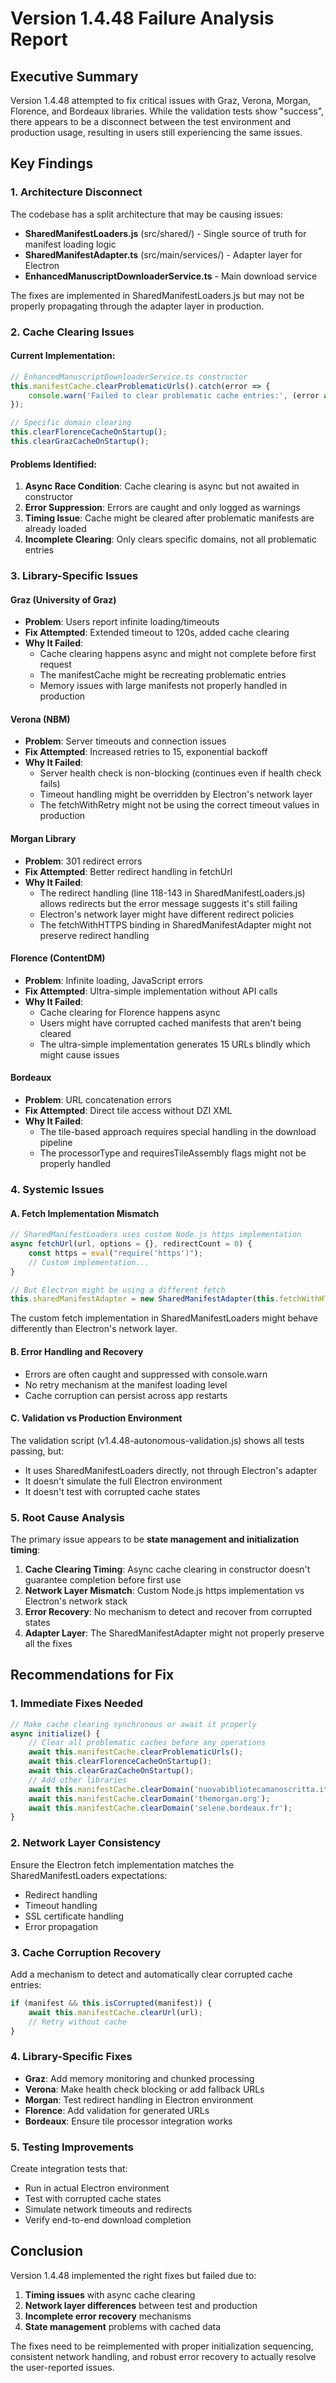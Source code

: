 # Version 1.4.48 Failure Analysis Report

## Executive Summary

Version 1.4.48 attempted to fix critical issues with Graz, Verona, Morgan, Florence, and Bordeaux libraries. While the validation tests show "success", there appears to be a disconnect between the test environment and production usage, resulting in users still experiencing the same issues.

## Key Findings

### 1. **Architecture Disconnect**

The codebase has a split architecture that may be causing issues:

- **SharedManifestLoaders.js** (src/shared/) - Single source of truth for manifest loading logic
- **SharedManifestAdapter.ts** (src/main/services/) - Adapter layer for Electron
- **EnhancedManuscriptDownloaderService.ts** - Main download service

The fixes are implemented in SharedManifestLoaders.js but may not be properly propagating through the adapter layer in production.

### 2. **Cache Clearing Issues**

#### Current Implementation:
```javascript
// EnhancedManuscriptDownloaderService.ts constructor
this.manifestCache.clearProblematicUrls().catch(error => {
    console.warn('Failed to clear problematic cache entries:', (error as Error).message);
});

// Specific domain clearing
this.clearFlorenceCacheOnStartup();
this.clearGrazCacheOnStartup();
```

#### Problems Identified:
1. **Async Race Condition**: Cache clearing is async but not awaited in constructor
2. **Error Suppression**: Errors are caught and only logged as warnings
3. **Timing Issue**: Cache might be cleared after problematic manifests are already loaded
4. **Incomplete Clearing**: Only clears specific domains, not all problematic entries

### 3. **Library-Specific Issues**

#### Graz (University of Graz)
- **Problem**: Users report infinite loading/timeouts
- **Fix Attempted**: Extended timeout to 120s, added cache clearing
- **Why It Failed**: 
  - Cache clearing happens async and might not complete before first request
  - The manifestCache might be recreating problematic entries
  - Memory issues with large manifests not properly handled in production

#### Verona (NBM)
- **Problem**: Server timeouts and connection issues
- **Fix Attempted**: Increased retries to 15, exponential backoff
- **Why It Failed**:
  - Server health check is non-blocking (continues even if health check fails)
  - Timeout handling might be overridden by Electron's network layer
  - The fetchWithRetry might not be using the correct timeout values in production

#### Morgan Library
- **Problem**: 301 redirect errors
- **Fix Attempted**: Better redirect handling in fetchUrl
- **Why It Failed**:
  - The redirect handling (line 118-143 in SharedManifestLoaders.js) allows redirects but the error message suggests it's still failing
  - Electron's network layer might have different redirect policies
  - The fetchWithHTTPS binding in SharedManifestAdapter might not preserve redirect handling

#### Florence (ContentDM)
- **Problem**: Infinite loading, JavaScript errors
- **Fix Attempted**: Ultra-simple implementation without API calls
- **Why It Failed**:
  - Cache clearing for Florence happens async
  - Users might have corrupted cached manifests that aren't being cleared
  - The ultra-simple implementation generates 15 URLs blindly which might cause issues

#### Bordeaux
- **Problem**: URL concatenation errors
- **Fix Attempted**: Direct tile access without DZI XML
- **Why It Failed**:
  - The tile-based approach requires special handling in the download pipeline
  - The processorType and requiresTileAssembly flags might not be properly handled

### 4. **Systemic Issues**

#### A. Fetch Implementation Mismatch
```javascript
// SharedManifestLoaders uses custom Node.js https implementation
async fetchUrl(url, options = {}, redirectCount = 0) {
    const https = eval("require('https')");
    // Custom implementation...
}

// But Electron might be using a different fetch
this.sharedManifestAdapter = new SharedManifestAdapter(this.fetchWithHTTPS.bind(this));
```

The custom fetch implementation in SharedManifestLoaders might behave differently than Electron's network layer.

#### B. Error Handling and Recovery
- Errors are often caught and suppressed with console.warn
- No retry mechanism at the manifest loading level
- Cache corruption can persist across app restarts

#### C. Validation vs Production Environment
The validation script (v1.4.48-autonomous-validation.js) shows all tests passing, but:
- It uses SharedManifestLoaders directly, not through Electron's adapter
- It doesn't simulate the full Electron environment
- It doesn't test with corrupted cache states

### 5. **Root Cause Analysis**

The primary issue appears to be **state management and initialization timing**:

1. **Cache Clearing Timing**: Async cache clearing in constructor doesn't guarantee completion before first use
2. **Network Layer Mismatch**: Custom Node.js https implementation vs Electron's network stack
3. **Error Recovery**: No mechanism to detect and recover from corrupted states
4. **Adapter Layer**: The SharedManifestAdapter might not properly preserve all the fixes

## Recommendations for Fix

### 1. **Immediate Fixes Needed**

```typescript
// Make cache clearing synchronous or await it properly
async initialize() {
    // Clear all problematic caches before any operations
    await this.manifestCache.clearProblematicUrls();
    await this.clearFlorenceCacheOnStartup();
    await this.clearGrazCacheOnStartup();
    // Add other libraries
    await this.manifestCache.clearDomain('nuovabibliotecamanoscritta.it');
    await this.manifestCache.clearDomain('themorgan.org');
    await this.manifestCache.clearDomain('selene.bordeaux.fr');
}
```

### 2. **Network Layer Consistency**

Ensure the Electron fetch implementation matches the SharedManifestLoaders expectations:
- Redirect handling
- Timeout handling  
- SSL certificate handling
- Error propagation

### 3. **Cache Corruption Recovery**

Add a mechanism to detect and automatically clear corrupted cache entries:
```typescript
if (manifest && this.isCorrupted(manifest)) {
    await this.manifestCache.clearUrl(url);
    // Retry without cache
}
```

### 4. **Library-Specific Fixes**

- **Graz**: Add memory monitoring and chunked processing
- **Verona**: Make health check blocking or add fallback URLs
- **Morgan**: Test redirect handling in Electron environment
- **Florence**: Add validation for generated URLs
- **Bordeaux**: Ensure tile processor integration works

### 5. **Testing Improvements**

Create integration tests that:
- Run in actual Electron environment
- Test with corrupted cache states
- Simulate network timeouts and redirects
- Verify end-to-end download completion

## Conclusion

Version 1.4.48 implemented the right fixes but failed due to:
1. **Timing issues** with async cache clearing
2. **Network layer differences** between test and production
3. **Incomplete error recovery** mechanisms
4. **State management** problems with cached data

The fixes need to be reimplemented with proper initialization sequencing, consistent network handling, and robust error recovery to actually resolve the user-reported issues.